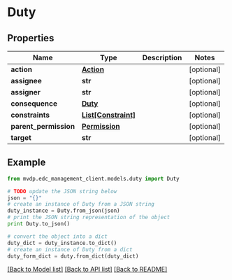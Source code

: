 # Duty


## Properties
Name | Type | Description | Notes
------------ | ------------- | ------------- | -------------
**action** | [**Action**](Action.md) |  | [optional] 
**assignee** | **str** |  | [optional] 
**assigner** | **str** |  | [optional] 
**consequence** | [**Duty**](Duty.md) |  | [optional] 
**constraints** | [**List[Constraint]**](Constraint.md) |  | [optional] 
**parent_permission** | [**Permission**](Permission.md) |  | [optional] 
**target** | **str** |  | [optional] 

## Example

```python
from mvdp.edc_management_client.models.duty import Duty

# TODO update the JSON string below
json = "{}"
# create an instance of Duty from a JSON string
duty_instance = Duty.from_json(json)
# print the JSON string representation of the object
print Duty.to_json()

# convert the object into a dict
duty_dict = duty_instance.to_dict()
# create an instance of Duty from a dict
duty_form_dict = duty.from_dict(duty_dict)
```
[[Back to Model list]](../README.md#documentation-for-models) [[Back to API list]](../README.md#documentation-for-api-endpoints) [[Back to README]](../README.md)


